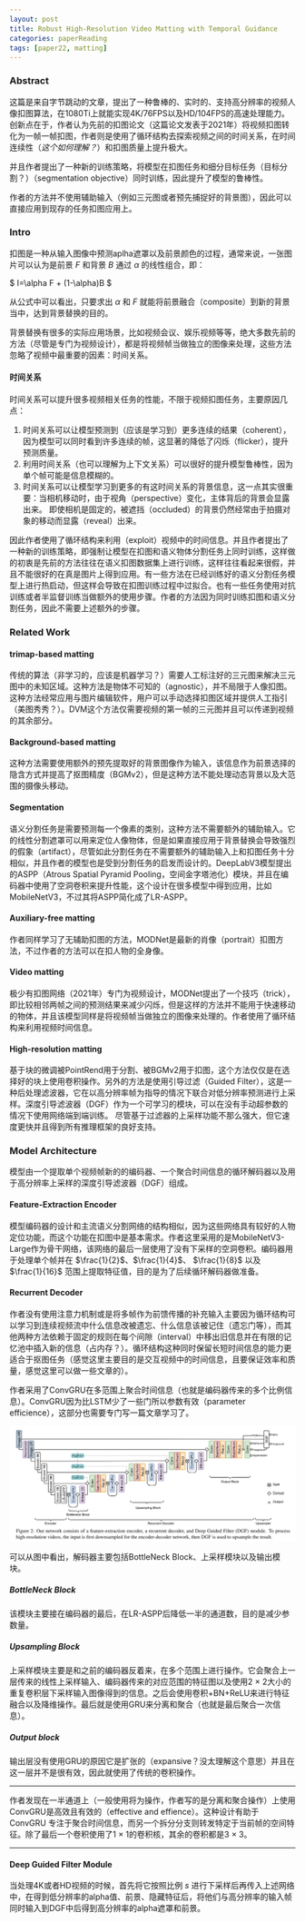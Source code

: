 ```yaml
---
layout: post
title: Robust High-Resolution Video Matting with Temporal Guidance
categories: paperReading
tags: [paper22, matting]
---
```

### Abstract

这篇是来自字节跳动的文章，提出了一种鲁棒的、实时的、支持高分辨率的视频人像扣图算法，在1080Ti上就能实现4K/76FPS以及HD/104FPS的高速处理能力。创新点在于，作者认为先前的扣图论文（这篇论文发表于2021年）将视频扣图转化为一帧一帧扣图，作者则是使用了循环结构去探索视频之间的时间关系，在时间连续性（*这个如何理解？*）和扣图质量上提升极大。

并且作者提出了一种新的训练策略，将模型在扣图任务和细分目标任务（目标分割？）（segmentation objective）同时训练，因此提升了模型的鲁棒性。

作者的方法并不使用辅助输入（例如三元图或者预先捕捉好的背景图），因此可以直接应用到现存的任务扣图应用上。

### Intro

扣图是一种从输入图像中预测aplha遮罩以及前景颜色的过程，通常来说，一张图片可以认为是前景 $F$ 和背景 $B$ 通过 $\alpha$ 的线性组合，即： 

 $ I=\alpha F + (1-\alpha)B $

从公式中可以看出，只要求出 $\alpha$ 和 $F$ 就能将前景融合（composite）到新的背景当中，达到背景替换的目的。

背景替换有很多的实际应用场景，比如视频会议、娱乐视频等等，绝大多数先前的方法（尽管是专门为视频设计），都是将视频帧当做独立的图像来处理，这些方法忽略了视频中最重要的因素：时间关系。

#### 时间关系

时间关系可以提升很多视频相关任务的性能，不限于视频扣图任务，主要原因几点：

1. 时间关系可以让模型预测到（应该是学习到）更多连续的结果（coherent），因为模型可以同时看到许多连续的帧，这显著的降低了闪烁（flicker），提升预测质量。
2. 利用时间关系（也可以理解为上下文关系）可以很好的提升模型鲁棒性，因为单个帧可能是信息模糊的。
3. 时间关系可以让模型学习到更多的有这时间关系的背景信息，这一点其实很重要：当相机移动时，由于视角（perspective）变化，主体背后的背景会显露出来。 即使相机是固定的，被遮挡（occluded）的背景仍然经常由于拍摄对象的移动而显露（reveal）出来。

因此作者使用了循环结构来利用（exploit）视频中的时间信息。并且作者提出了一种新的训练策略，即强制让模型在扣图和语义物体分割任务上同时训练，这样做的初衷是先前的方法往往在语义扣图数据集上进行训练，这样往往看起来很假，并且不能很好的在真是图片上得到应用。有一些方法在已经训练好的语义分割任务模型上进行热启动，但这样会导致在扣图训练过程中过拟合。也有一些任务使用对抗训练或者半监督训练当做额外的使用步骤。作者的方法因为同时训练扣图和语义分割任务，因此不需要上述额外的步骤。

### Related Work

#### trimap-based matting

传统的算法（非学习的，应该是机器学习？）需要人工标注好的三元图来解决三元图中的未知区域。这种方法是物体不可知的（agnostic），并不局限于人像扣图。这种方法经常应用与图片编辑软件，用户可以手动选择扣图区域并提供人工指引（美图秀秀？）。DVM这个方法仅需要视频的第一帧的三元图并且可以传递到视频的其余部分。

#### Background-based matting

这种方法需要使用额外的预先提取好的背景图像作为输入，该信息作为前景选择的隐含方式并提高了抠图精度（BGMv2），但是这种方法不能处理动态背景以及大范围的摄像头移动。

#### Segmentation

语义分割任务是需要预测每一个像素的类别，这种方法不需要额外的辅助输入。它的线性分割遮罩可以用来定位人像物体，但是如果直接应用于背景替换会导致强烈的假象（artifact），尽管如此分割任务在不需要额外的辅助输入上和扣图任务十分相似，并且作者的模型也是受到分割任务的启发而设计的。DeepLabV3模型提出的ASPP（Atrous Spatial Pyramid Pooling，空间金字塔池化）模块，并且在编码器中使用了空洞卷积来提升性能，这个设计在很多模型中得到应用，比如MobileNetV3，不过其将ASPP简化成了LR-ASPP。

#### Auxiliary-free matting

作者同样学习了无辅助扣图的方法，MODNet是最新的肖像（portrait）扣图方法，不过作者的方法可以在扣人物的全身像。

#### Video matting

极少有扣图网络（2021年）专门为视频设计，MODNet提出了一个技巧（trick），即比较相邻两帧之间的预测结果来减少闪烁，但是这样的方法并不能用于快速移动的物体，并且该模型同样是将视频帧当做独立的图像来处理的。作者使用了循环结构来利用视频时间信息。

#### High-resolution matting

基于块的微调被PointRend用于分割、被BGMv2用于扣图，这个方法仅仅是在选择好的块上使用卷积操作。另外的方法是使用引导过滤（Guided Filter），这是一种后处理滤波器，它在以高分辨率帧为指导的情况下联合对低分辨率预测进行上采样。深度引导滤波器（DGF）作为一个可学习的模块，可以在没有手动超参数的情况下使用网络端到端训练。 尽管基于过滤器的上采样功能不那么强大，但它速度更快并且得到所有推理框架的良好支持。

### Model Architecture

模型由一个提取单个视频帧新的的编码器、一个聚合时间信息的循环解码器以及用于高分辨率上采样的深度引导滤波器（DGF）组成。

#### Feature-Extraction Encoder

模型编码器的设计和主流语义分割网络的结构相似，因为这些网络具有较好的人物定位功能，而这个功能在扣图中是基本需求。作者这里采用的是MobileNetV3-Large作为骨干网络，该网络的最后一层使用了没有下采样的空洞卷积。编码器用于处理单个帧并在 $\frac{1}{2}$、$\frac{1}{4}$、 $\frac{1}{8}$ 以及 $\frac{1}{16}$ 范围上提取特征值，目的是为了后续循环解码器做准备。

#### Recurrent Decoder

作者没有使用注意力机制或是将多帧作为前馈传播的补充输入主要因为循环结构可以学习到连续视频流中什么信息改被遗忘、什么信息该被记住（遗忘门等），而其他两种方法依赖于固定的规则在每个间隙（interval）中移出旧信息并在有限的记忆池中插入新的信息（占内存？）。循环结构这种同时保留长短时间信息的能力更适合于抠图任务（感觉这里主要目的是交互视频中的时间信息，且要保证效率和质量，感觉这里可以做一些文章的）。

作者采用了ConvGRU在多范围上聚合时间信息（也就是编码器传来的多个比例信息）。ConvGRU因为比LSTM少了一些门所以参数有效（parameter efficience），这部分也需要专门写一篇文章学习了。

![截屏2022-06-15 上午10.07.08](/assets/images/md_image/RobustMatting/model.png)

可以从图中看出，解码器主要包括BottleNeck Block、上采样模块以及输出模块。

##### BottleNeck Block

该模块主要接在编码器的最后，在LR-ASPP后降低一半的通道数，目的是减少参数量。

##### Upsampling Block

上采样模块主要是和之前的编码器反着来，在多个范围上进行操作。它会聚合上一层传来的线性上采样输入、编码器传来的对应范围的特征图以及使用2 $\times$ 2大小的重复卷积层下采样输入图像得到的信息。之后会使用卷积+BN+ReLU来进行特征融合以及降维操作。最后就是使用GRU来分离和聚合（也就是最后聚合一次信息）。

##### Output block

输出层没有使用GRU的原因它是扩张的（expansive？没太理解这个意思）并且在这一层并不是很有效，因此就使用了传统的卷积操作。

****

作者发现在一半通道上（一般使用将为操作，作者写的是分离和聚合操作）上使用ConvGRU是高效且有效的（effective and effience）。这种设计有助于 ConvGRU 专注于聚合时间信息，而另一个拆分分支则转发特定于当前帧的空间特征。除了最后一个卷积使用了1 $\times$ 1的卷积核，其余的卷积都是3 $\times$ 3。

****

#### Deep Guided Filter Module

当处理4K或者HD视频的时候，首先将它按照比例 $s$ 进行下采样后再传入上述网络中，在得到低分辨率的alpha值、前景、隐藏特征后，将他们与高分辨率的输入帧同时输入到DGF中后得到高分辨率的alpha遮罩和前景。

